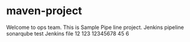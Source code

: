 # maven-project ##

Welcome to ops team.
This is Sample Pipe line project.
Jenkins pipeline sonarqube  test
Jenkins file
12
123
12345678
45
6

